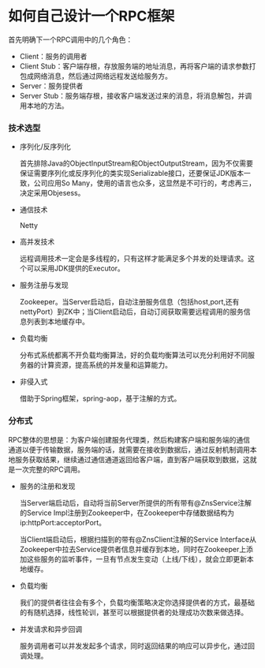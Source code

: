 # 如何自己设计一个RPC框架

首先明确下一个RPC调用中的几个角色：

* Client：服务的调用者
* Client Stub：客户端存根，存放服务端的地址消息，再将客户端的请求参数打包成网络消息，然后通过网络远程发送给服务方。
* Server：服务提供者
* Server Stub：服务端存根，接收客户端发送过来的消息，将消息解包，并调用本地的方法。

### 技术选型

* 序列化/反序列化
    
    首先排除Java的ObjectInputStream和ObjectOutputStream，因为不仅需要保证需要序列化或反序列化的类实现Serializable接口，还要保证JDK版本一致，公司应用So Many，使用的语言也众多，这显然是不可行的，考虑再三，决定采用Objesess。

* 通信技术

    Netty


* 高并发技术
    
    远程调用技术一定会是多线程的，只有这样才能满足多个并发的处理请求。这个可以采用JDK提供的Executor。


* 服务注册与发现
    
    Zookeeper。当Server启动后，自动注册服务信息（包括host,port,还有nettyPort）到ZK中；当Client启动后，自动订阅获取需要远程调用的服务信息列表到本地缓存中。


* 负载均衡
    
    分布式系统都离不开负载均衡算法，好的负载均衡算法可以充分利用好不同服务器的计算资源，提高系统的并发量和运算能力。


* 非侵入式
    
    借助于Spring框架，spring-aop，基于注解的方式。

### 分布式

RPC整体的思想是：为客户端创建服务代理类，然后构建客户端和服务端的通信通道以便于传输数据，服务端的话，就需要在接收到数据后，通过反射机制调用本地服务获取结果，继续通过通信通道返回给客户端，直到客户端获取到数据，这就是一次完整的RPC调用。

* 服务的注册和发现

    当Server端启动后，自动将当前Server所提供的所有带有@ZnsService注解的Service Impl注册到Zookeeper中，在Zookeeper中存储数据结构为 ip:httpPort:acceptorPort。
    
    当Client端启动后，根据扫描到的带有@ZnsClient注解的Service Interface从Zookeeper中拉去Service提供者信息并缓存到本地，同时在Zookeeper上添加这些服务的监听事件，一旦有节点发生变动（上线/下线），就会立即更新本地缓存。
    
* 负载均衡
  
    我们的提供者往往会有多个，负载均衡策略决定你选择提供者的方式，最基础的有随机选择，线性轮训，甚至可以根据提供者的处理成功次数来做选择。

* 并发请求和异步回调

    服务调用者可以并发发起多个请求，同时返回结果的响应可以异步化，通过回调处理。

